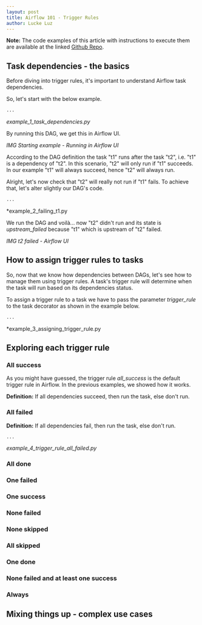 ```yaml
---
layout: post
title: Airflow 101 - Trigger Rules
author: Lucke Luz
---
```


**Note:** The code examples of this article with instructions to execute them are available at the linked 
[Github Repo](https://github.com/luckeluz/airflow-101).

## Task dependencies - the basics
Before diving into trigger rules, it's important to understand Airflow task dependencies.

So, let's start with the below example.

```python
...
```
*example_1_task_dependencies.py*

By running this DAG, we get this in Airflow UI.

*IMG Starting example - Running in Airflow UI*

According to the DAG definition the task "t1" runs after the task "t2", i.e. "t1" is a dependency of "t2". In this 
scenario, "t2" will only run if "t1" succeeds. In our example "t1" will always succeed, hence "t2" will always run.

Alright, let's now check that "t2" will really not run if "t1" fails. To achieve that, let's alter slightly our DAG's 
code.

```python
...
```
*example_2_failing_t1.py

We run the DAG and voilà... now "t2" didn't run and its state is *upstream_failed* because "t1" which is upstream of 
"t2" failed.

*IMG t2 failed - Airflow UI*

## How to assign trigger rules to tasks

So, now that we know how dependencies between DAGs, let's see how to manage them using trigger rules. A task's 
trigger rule will determine when the task will run based on its dependencies status.

To assign a trigger rule to a task we have to pass the parameter *trigger_rule* to the task decorator as shown in 
the example below.

```python
...
```
*example_3_assigning_trigger_rule.py

## Exploring each trigger rule

### All success

As you might have guessed, the trigger rule *all_success* is the default trigger rule in Airflow. In the previous 
examples, we showed how it works.

**Definition:** If all dependencies succeed, then run the task, else don't run.

### All failed

**Definition:** If all dependencies fail, then run the task, else don't run.

```python
...
```
*example_4_trigger_rule_all_failed.py*

### All done

### One failed

### One success

### None failed

### None skipped

### All skipped

### One done

### None failed and at least one success

### Always

## Mixing things up - complex use cases